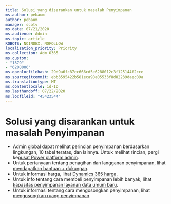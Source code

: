```yaml
---
title: Solusi yang disarankan untuk masalah Penyimpanan
ms.author: pebaum
author: pebaum
manager: scotv
ms.date: 07/21/2020
ms.audience: Admin
ms.topic: article
ROBOTS: NOINDEX, NOFOLLOW
localization_priority: Priority
ms.collection: Adm_O365
ms.custom:
- "1379"
- "6200006"
ms.openlocfilehash: 29d9a6fc87cc666cd5e6288012c3f125144f2cce
ms.sourcegitcommit: ebb3595422b581eca98a05533f8d82239daec09a
ms.translationtype: MT
ms.contentlocale: id-ID
ms.lasthandoff: 07/22/2020
ms.locfileid: "45423544"
---
```

# <a name="recommended-solutions-for-storage-issues"></a>Solusi yang disarankan untuk masalah Penyimpanan

- Admin global dapat melihat perincian penyimpanan berdasarkan lingkungan, 10 tabel teratas, dan lainnya. Untuk melihat rincian, pergi ke[pusat Power platform admin](https://admin.powerplatform.microsoft.com/analytics/d365ce). 
- Untuk pertanyaan tentang penagihan dan langganan penyimpanan, lihat [mendapatkan bantuan + dukungan](https://docs.microsoft.com/dynamics365/customer-engagement/admin/contact-information-microsoft-dynamics-365-online-billing-support).
- Untuk informasi harga, lihat [Dynamics 365 harga](https://dynamics.microsoft.com/pricing/).
- Untuk info tentang cara membeli penyimpanan lebih banyak, lihat [kapasitas penyimpanan layanan data umum baru](https://go.microsoft.com/fwlink/p/?linkid=2010782).
- Untuk informasi tentang cara mengosongkan penyimpanan, lihat [mengosongkan ruang penyimpanan](https://go.microsoft.com/fwlink/p/?linkid=2011105).